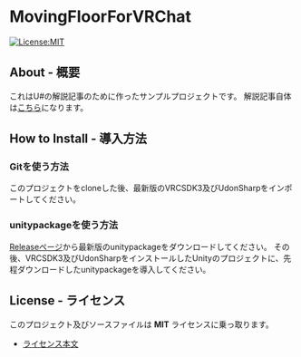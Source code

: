 # MovingFloorForVRChat

[![License:MIT](https://img.shields.io/badge/License-MIT-819FF7.svg)](https://choosealicense.com/licenses/mit/)

## About - 概要
これはU#の解説記事のために作ったサンプルプロジェクトです。
解説記事自体は[こちら]()になります。


## How to Install - 導入方法
### Gitを使う方法
このプロジェクトをcloneした後、最新版のVRCSDK3及びUdonSharpをインポートしてください。

### unitypackageを使う方法
[Releaseページ](https://github.com/mtytheone/MovingFloorForVRChat/releases)から最新版のunitypackageをダウンロードしてください。
その後、VRCSDK3及びUdonSharpをインストールしたUnityのプロジェクトに、先程ダウンロードしたunitypackageを導入してください。

## License - ライセンス
このプロジェクト及びソースファイルは **MIT** ライセンスに乗っ取ります。

- [ライセンス本文](https://github.com/mtytheone/MovingFloorForVRChat/blob/master/LICENSE.md)